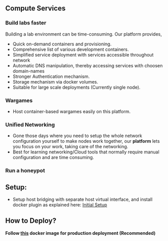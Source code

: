 ## Compute Services

### Build labs faster

Building a lab environment can be time-consuming.  Our platform provides,


- Quick on-demand containers and provisioning.
- Comprehensive list of various development containers.
- Simplified service deployment with services accessible throughout network
- Automatic DNS manipulation, thereby accessing services with choosen domain-names
- Stronger Authentication mechanism.
- Storage mechanism via docker volumes.
- Suitable for large scale deployments (Currently single node).

### Wargames
- Host container-based wargames easily on this platform.

### Unified Networking
- Gone those days where you need to setup the whole network configuration yourself to make nodes work together, our **platform** lets you focus on your work, taking care of the networking.
- Best for learning networking/Cloud tools that normally require manual configuration and are time consuming.

### Run a honeypot

## Setup:
- Setup host bridging with separate host virtual interface, and install docker plugin as explained here: [Initial Setup](https://github.com/VaradBelwalkar/Compute-Services/blob/master/configure/setup.md)

## How to Deploy?
**Follow [this](https://hub.docker.com/r/varadbelwalkar/golang_server) docker image for production deployment (Recommended)**




